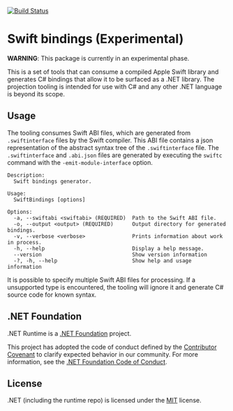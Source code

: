 [![Build Status](https://dev.azure.com/dnceng-public/public/_apis/build/status%2Fdotnet%2Fruntimelab%2Fruntimelab?branchName=feature%2Fswift-bindings)](https://dev.azure.com/dnceng-public/public/_build/latest?definitionId=163&branchName=feature%2Fswift-bindings)

# Swift bindings  (Experimental)

**WARNING**: This package is currently in an experimental phase.

This is a set of tools that can consume a compiled Apple Swift library and generates C# bindings that allow it to be surfaced as a .NET library. The projection tooling is intended for use with C# and any other .NET language is beyond its scope.

## Usage

The tooling consumes Swift ABI files, which are generated from `.swiftinterface` files by the Swift compiler. This ABI file contains a json representation of the abstract syntax tree of the `.swiftinterface` file. The `.swiftinterface` and `.abi.json` files are generated by executing the `swiftc` command with the `-emit-module-interface` option.

```
Description:
  Swift bindings generator.

Usage:
  SwiftBindings [options]

Options:
  -a, --swiftabi <swiftabi> (REQUIRED)  Path to the Swift ABI file.
  -o, --output <output> (REQUIRED)      Output directory for generated bindings.
  -v, --verbose <verbose>               Prints information about work in process.
  -h, --help                            Display a help message.
  --version                             Show version information
  -?, -h, --help                        Show help and usage information
```

It is possible to specify multiple Swift ABI files for processing. If a unsupported type is encountered, the tooling will ignore it and generate C# source code for known syntax.

## .NET Foundation

.NET Runtime is a [.NET Foundation](https://www.dotnetfoundation.org/projects) project.

This project has adopted the code of conduct defined by the [Contributor Covenant](http://contributor-covenant.org/) to clarify expected behavior in our community. For more information, see the [.NET Foundation Code of Conduct](http://www.dotnetfoundation.org/code-of-conduct).

## License

.NET (including the runtime repo) is licensed under the [MIT](LICENSE.TXT) license.
